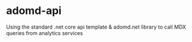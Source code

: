# adomd-api

Using the standard .net core api template & adomd.net library to call MDX queries from analytics services
